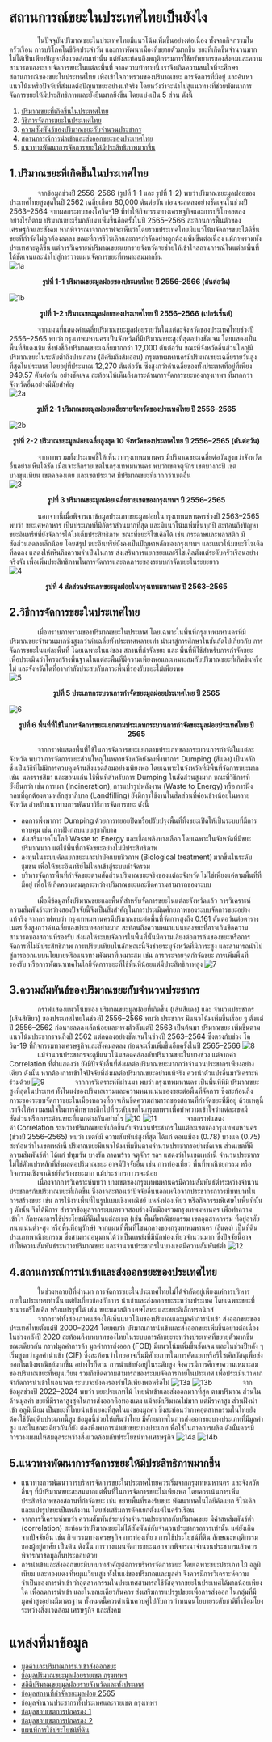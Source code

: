 # __สถานการณ์ขยะในประเทศไทยเป็นยังไง__
&emsp;&emsp;&emsp;&emsp;ในปัจจุบันปริมาณขยะในประเทศไทยมีแนวโน้มเพิ่มขึ้นอย่างต่อเนื่อง ทั้งจากกิจกรรมในครัวเรือน การบริโภคในชีวิตประจำวัน และการพัฒนาเมืองที่ขยายตัวมากขึ้น ขยะที่เกิดขึ้นจำนวนมากไม่ได้เป็นเพียงปัญหาสิ่งแวดล้อมเท่านั้น แต่ยังสะท้อนถึงพฤติกรรมการใช้ทรัพยากรของสังคมและความสามารถของระบบจัดการขยะในแต่ละพื้นที่ จากความท้าทายนี้ เราจึงเกิดความสนใจที่จะศึกษาสถานการณ์ของขยะในประเทศไทย เพื่อเข้าใจภาพรวมของปริมาณขยะ การจัดการที่มีอยู่ และค้นหาแนวโน้มหรือปัจจัยที่ส่งผลต่อปัญหาขยะอย่างแท้จริง โดยหวังว่าจะนำไปสู่แนวทางที่ช่วยพัฒนาการจัดการขยะให้มีประสิทธิภาพและยั่งยืนมากยิ่งขึ้น โดยแบ่งเป็น 5 ส่วน ดังนี้ <br>
1. [ปริมาณขยะที่เกิดขึ้นในประเทศไทย](#1ปริมาณขยะที่เกิดขึ้นในประเทศไทย)
2. [วิธีการจัดการขยะในประเทศไทย](#2วิธีการจัดการขยะในประเทศไทย)
3. [ความสัมพันธ์ของปริมาณขยะกับจำนวนประชากร](#3ความสัมพันธ์ของปริมาณขยะกับจำนวนประชากร)
4. [สถานการณ์การนำเข้าและส่งออกขยะของประเทศไทย](#4สถานการณ์การนำเข้าและส่งออกขยะของประเทศไทย)
5. [แนวทางพัฒนาการจัดการขยะให้มีประสิทธิภาพมากขึ้น](#5แนวทางพัฒนาการจัดการขยะให้มีประสิทธิภาพมากขึ้น)

## 1.ปริมาณขยะที่เกิดขึ้นในประเทศไทย
&emsp;&emsp;&emsp;&emsp;จากข้อมูลช่วงปี 2556–2566 (รูปที่ 1-1 และ รูปที่ 1-2) พบว่าปริมาณขยะมูลฝอยของประเทศไทยสูงสุดในปี 2562 เฉลี่ยเกือบ 80,000 ตันต่อวัน ก่อนจะลดลงอย่างชัดเจนในช่วงปี 2563–2564 จากผลกระทบของโควิด-19 ที่ทำให้กิจกรรมทางเศรษฐกิจและการบริโภคลดลง อย่างไรก็ตาม ปริมาณขยะเริ่มกลับมาเพิ่มขึ้นอีกครั้งในปี 2565–2566 สะท้อนการฟื้นตัวของเศรษฐกิจและสังคม หากพิจารณาจากกราฟจะเห็นว่าโดยรวมประเทศไทยมีแนวโน้มจัดการขยะได้ดีขึ้น ขยะที่กำจัดไม่ถูกต้องลดลง ขณะที่การรีไซเคิลและการกำจัดอย่างถูกต้องเพิ่มขึ้นต่อเนื่อง แม้ภาพรวมทั้งประเทศจะดูดีขึ้น แต่การวิเคราะห์ปริมาณขยะแยกรายจังหวัดจะช่วยให้เข้าใจสถานการณ์ในแต่ละพื้นที่ได้ชัดเจนและนำไปสู่การวางแผนจัดการขยะที่เหมาะสมมากขึ้น<br>
![1a](./data/fig/1a.png)
__<p align="center">รูปที่ 1-1 ปริมาณขยะมูลฝอยของประเทศไทย ปี 2556–2566 (ตันต่อวัน)</p>__
![1b](./data/fig/1b.png)
__<p align="center">รูปที่ 1-2 ปริมาณขยะมูลฝอยของประเทศไทย ปี 2556–2566 (เปอร์เซ็นต์)</p>__
&emsp;&emsp;&emsp;&emsp;จากแผนที่แสดงค่าเฉลี่ยปริมาณขยะมูลฝอยรายวันในแต่ละจังหวัดของประเทศไทยช่วงปี 2556–2565 พบว่า กรุงเทพมหานคร เป็นจังหวัดที่มีปริมาณขยะสูงที่สุดอย่างชัดเจน โดยแสดงเป็นพื้นที่สีแดงเข้ม ซึ่งบ่งชี้ถึงปริมาณขยะเฉลี่ยมากกว่า 12,000 ตันต่อวัน  ขณะที่จังหวัดอื่นส่วนใหญ่มีปริมาณขยะในระดับต่ำถึงปานกลาง (สีครีมถึงส้มอ่อน)  กรุงเทพมหานครมีปริมาณขยะเฉลี่ยรายวันสูงที่สุดในประเทศ โดยอยู่ที่ประมาณ 12,270 ตันต่อวัน ซึ่งสูงกว่าค่าเฉลี่ยของทั้งประเทศที่อยู่ที่เพียง 949.57 ตันต่อวัน อย่างชัดเจน สะท้อนให้เห็นถึงภาระด้านการจัดการขยะของกรุงเทพฯ ที่มากกว่าจังหวัดอื่นอย่างมีนัยสำคัญ<br>
![2a](./data/fig/2a.png)
__<p align="center">รูปที่ 2-1 ปริมาณขยะมูลฝอยเฉลี่ยรายจังหวัดของประเทศไทย ปี 2556–2565</p>__
![2b](./data/fig/2b.png)
__<p align="center">รูปที่ 2-2 ปริมาณขยะมูลฝอยเฉลี่ยสูงสุด 10 จังหวัดของประเทศไทย ปี 2556–2565 (ตันต่อวัน)</p>__
&emsp;&emsp;&emsp;&emsp;จากภาพรวมทั้งประเทศชี้ให้เห็นว่ากรุงเทพมหานคร มีปริมาณขยะเฉลี่ยต่อวันสูงกว่าจังหวัดอื่นอย่างเห็นได้ชัด เมื่อเจาะลึกรายเขตในกรุงเทพมหานคร พบว่าเขตจตุจักร เขตบางกะปิ เขตบางขุนเทียน  เขตคลองเตย และเขตประเวศ มีปริมาณขยะที่มากกว่าเขตอื่น<br>
![3](./data/fig/3.png)
__<p align="center">รูปที่ 3 ปริมาณขยะมูลฝอยเฉลี่ยรายเขตของกรุงเทพฯ ปี 2556–2565</p>__
&emsp;&emsp;&emsp;&emsp;นอกจากนี้เมื่อพิจารณาข้อมูลประเภทขยะมูลฝอยในกรุงเทพมหานครช่วงปี 2563–2565 พบว่า ขยะเศษอาหาร เป็นประเภทที่มีอัตราส่วนมากที่สุด และมีแนวโน้มเพิ่มขึ้นทุกปี สะท้อนถึงปัญหาขยะอินทรีย์ที่ยังจัดการได้ไม่เต็มประสิทธิภาพ ขณะที่ขยะรีไซเคิลได้ เช่น กระดาษและพลาสติก มีสัดส่วนลดลงเล็กน้อย โดยสรุป ขยะอินทรีย์ยังคงเป็นปัญหาหลักของกรุงเทพฯ และแนวโน้มขยะรีไซเคิลที่ลดลง แสดงให้เห็นถึงความจำเป็นในการ ส่งเสริมการแยกขยะและรีไซเคิลตั้งแต่ระดับครัวเรือนอย่างจริงจัง เพื่อเพิ่มประสิทธิภาพในการจัดการและลดภาระของระบบกำจัดขยะในระยะยาว<br>
![4](./data/fig/4.png)
__<p align="center">รูปที่ 4 สัดส่วนประเภทขยะมูลฝอยในกรุงเทพมหานคร ปี 2563–2565</p>__
## 2.วิธีการจัดการขยะในประเทศไทย
&emsp;&emsp;&emsp;&emsp;เมื่อทราบภาพรวมของปริมาณขยะในประเทศ โดยเฉพาะในพื้นที่กรุงเทพมหานครที่มีปริมาณขยะจำนวนมากซึ่งสูงกว่าค่าเฉลี่ยทั้งประเทศหลายเท่า นำมาสู่การศึกษาในขั้นถัดไปเกี่ยวกับ การจัดการขยะในแต่ละพื้นที่ โดยเฉพาะในแง่ของ สถานที่กำจัดขยะ และ พื้นที่ที่ใช้สำหรับการกำจัดขยะ เพื่อประเมินว่าโครงสร้างพื้นฐานในแต่ละพื้นที่มีความเพียงพอและเหมาะสมกับปริมาณขยะที่เกิดขึ้นหรือไม่ และจังหวัดใดที่อาจกำลังประสบกับภาวะพื้นที่รองรับขยะไม่เพียงพอ<br>
![5](./data/fig/5.png)
__<p align="center">รูปที่ 5 ประเภทกระบวนการกำจัดขยะมูลฝอยประเทศไทย ปี 2565</p>__
![6](./data/fig/6.png)
__<p align="center">รูปที่ 6 พื้นที่ที่ใช้ในการจัดการขยะแยกตามประเภทกระบวนการกำจัดขยะมูลฝอยประเทศไทย ปี 2565</p>__
&emsp;&emsp;&emsp;&emsp;จากกราฟแสดงพื้นที่ใช้ในการจัดการขยะแยกตามประเภทของกระบวนการกำจัดในแต่ละจังหวัด พบว่า การจัดการขยะส่วนใหญ่ในหลายจังหวัดยังคงพึ่งพาการ Dumping (สีแดง) เป็นหลัก ซึ่งเป็นวิธีที่ไม่มีการควบคุมด้านสิ่งแวดล้อมอย่างเพียงพอ โดยเฉพาะในจังหวัดที่มีพื้นที่จัดการขยะมาก เช่น  นครราชสีมา และขอนแก่น ใช้พื้นที่สำหรับการ Dumping ในสัดส่วนสูงมาก ขณะที่วิธีการที่ยั่งยืนกว่า เช่น การเผา (Incineration), การแปรรูปพลังงาน (Waste to Energy) หรือ การฝังกลบที่ถูกต้องตามหลักสุขาภิบาล (Landfilling) ยังมีการใช้งานในสัดส่วนที่ค่อนข้างน้อยในหลายจังหวัด สำหรับแนวทางการพัฒนาวิธีการจัดการขยะ ดังนี้<br>
* ลดการพึ่งพาการ Dumping ด้วยการทยอยปิดหรือปรับปรุงพื้นที่ทิ้งขยะเปิดให้เป็นระบบที่มีการควบคุม เช่น การฝังกลบแบบสุขาภิบาล
* ส่งเสริมเทคโนโลยี Waste to Energy และเชื้อเพลิงทางเลือก โดยเฉพาะในจังหวัดที่มีขยะปริมาณมาก แต่ใช้พื้นที่กำจัดขยะอย่างไม่มีประสิทธิภาพ
* ลงทุนในระบบคัดแยกขยะและบำบัดแบบชีวภาพ (Biological treatment) มากขึ้นในระดับชุมชน เพื่อให้ขยะอินทรีย์ไม่ไหลเข้าสู่ระบบกำจัดรวม
* บริหารจัดการพื้นที่กำจัดขยะตามสัดส่วนปริมาณขยะจริงของแต่ละจังหวัด ไม่ใช่เพียงแค่ตามพื้นที่ที่มีอยู่ เพื่อให้เกิดความสมดุลระหว่างปริมาณขยะและขีดความสามารถของระบบ<br>

&emsp;&emsp;&emsp;&emsp;เมื่อมีข้อมูลทั้งปริมาณขยะและพื้นที่สำหรับจัดการขยะในแต่ละจังหวัดแล้ว การวิเคราะห์ความสัมพันธ์ระหว่างสองปัจจัยนี้จึงเป็นสิ่งสำคัญในการประเมินศักยภาพของระบบจัดการขยะอย่างแท้จริง จากกราฟพบว่า กรุงเทพมหานครมีปริมาณขยะต่อพื้นที่จัดการสูงถึง 0.161 ตันต่อวันต่อตารางเมตร ซึ่งสูงกว่าค่าเฉลี่ยของประเทศอย่างมาก สะท้อนถึงความหนาแน่นของขยะที่อาจเกินขีดความสามารถของสถานที่รองรับ ส่งผลให้ระบบจัดการในพื้นที่นั้นมีความเสี่ยงต่อการล้นของขยะหรือการจัดการที่ไม่มีประสิทธิภาพ การเปรียบเทียบในลักษณะนี้จึงช่วยระบุจังหวัดที่มีภาระสูง และสามารถนำไปสู่การออกแบบนโยบายหรือแนวทางพัฒนาที่เหมาะสม เช่น การกระจายจุดกำจัดขยะ การเพิ่มพื้นที่รองรับ หรือการพัฒนาเทคโนโลยีจัดการขยะที่ใช้พื้นที่น้อยแต่มีประสิทธิภาพสูง
![7](./data/fig/7.png)

## 3.ความสัมพันธ์ของปริมาณขยะกับจำนวนประชากร
&emsp;&emsp;&emsp;&emsp;กราฟแสดงแนวโน้มของ ปริมาณขยะมูลฝอยที่เกิดขึ้น (เส้นสีแดง) และ จำนวนประชากร (เส้นสีเขียว) ของประเทศไทยในช่วงปี 2556–2566 พบว่า ประชากร มีแนวโน้มเพิ่มขึ้นเรื่อย ๆ ตั้งแต่ปี 2556–2562 ก่อนจะลดลงเล็กน้อยและทรงตัวตั้งแต่ปี 2563 เป็นต้นมา ปริมาณขยะ เพิ่มขึ้นตามแนวโน้มประชากรจนถึงปี 2562 แต่ลดลงอย่างชัดเจนในช่วงปี 2563–2564 ซึ่งตรงกับช่วง โควิด-19 ที่กิจกรรมทางเศรษฐกิจและสังคมลดลง ก่อนจะเริ่มเพิ่มขึ้นอีกครั้งในปี 2565–2566
![8](./data/fig/8.png)
&emsp;&emsp;&emsp;&emsp;แม้จำนวนประชากรจะดูมีแนวโน้มสอดคล้องกับปริมาณขยะในบางช่วง แต่จากค่า Correlation ที่ต่ำแสดงว่า ยังมีปัจจัยอื่นที่ส่งผลต่อปริมาณขยะมากกว่าจำนวนประชากรเพียงอย่างเดียว ดังนั้น หากต้องการเข้าใจปัจจัยที่ส่งผลต่อปริมาณขยะอย่างแท้จริง ควรนำตัวแปรอื่นมาวิเคราะห์ร่วมด้วย
![9](./data/fig/9.png)
&emsp;&emsp;&emsp;&emsp;จากการวิเคราะห์ที่ผ่านมา พบว่า กรุงเทพมหานคร เป็นพื้นที่ที่มี ปริมาณขยะสูงที่สุดในประเทศ ทั้งในแง่ของปริมาณรวมและความหนาแน่นของขยะต่อพื้นที่จัดการ ซึ่งสะท้อนถึงภาระของระบบจัดการขยะในเมืองหลวงที่อาจเกินขีดความสามารถของสถานที่กำจัดขยะที่มีอยู่ ด้วยเหตุนี้ เราจึงให้ความสนใจในการศึกษาลงลึกไปที่ ระดับเขตในกรุงเทพฯ เพื่อทำความเข้าใจว่าแต่ละเขตมีสัดส่วนหรือภาระด้านขยะที่แตกต่างกันอย่างไร
![10](./data/fig/10.png)
![11](./data/fig/11.png)
&emsp;&emsp;&emsp;&emsp;จากกราฟแสดงค่า Correlation ระหว่างปริมาณขยะที่เกิดขึ้นกับจำนวนประชากร ในแต่ละเขตของกรุงเทพมหานคร (ช่วงปี 2556–2565) พบว่า เขตที่มี ความสัมพันธ์สูงที่สุด ได้แก่ ดอนเมือง (0.78) บางแค (0.75) สะท้อนว่าในเขตเหล่านี้ ปริมาณขยะมีแนวโน้มเพิ่มขึ้นตามจำนวนประชากรอย่างชัดเจน ส่วนเขตที่มี ความสัมพันธ์ต่ำ ได้แก่ ปทุมวัน บางรัก ลาดพร้าว จตุจักร ฯลฯ แสดงว่าในเขตเหล่านี้ จำนวนประชากรไม่ใช่ตัวแปรหลักที่ส่งผลต่อปริมาณขยะ อาจมีปัจจัยอื่น เช่น การท่องเที่ยว พื้นที่พาณิชยกรรม หรือกิจกรรมเชิงพาณิชย์ที่สร้างขยะมาก แม้ประชากรถาวรจะน้อย<br>
&emsp;&emsp;&emsp;&emsp;เนื่องจากการวิเคราะห์พบว่า บางเขตของกรุงเทพมหานครมีความสัมพันธ์ต่ำระหว่างจำนวนประชากรกับปริมาณขยะที่เกิดขึ้น ซึ่งอาจสะท้อนว่าปัจจัยอื่นนอกเหนือจากประชากรถาวรมีบทบาทในการสร้างขยะ เช่น การใช้งานพื้นที่ในรูปแบบเชิงพาณิชย์ แหล่งท่องเที่ยว หรือกิจกรรมพิเศษในพื้นที่นั้น ๆ ดังนั้น จึงได้มีการ สำรวจข้อมูลจากระบบตรวจสอบร่างผังเมืองรวมกรุงเทพมหานคร เพื่อทำความเข้าใจ ลักษณะการใช้ประโยชน์ที่ดินในแต่ละเขต (เช่น พื้นที่พาณิชยกรรม เขตอุตสาหกรรม ที่อยู่อาศัยหนาแน่นต่ำ-สูง หรือพื้นที่อนุรักษ์) จากแผนที่พื้นที่โซนกลางของกรุงเทพมหานคร (สีแดง) เป็นที่ดินประเภทพาณิชยกรรม ซึ่งสามารถอนุมานได้ว่าเป็นแหล่งที่มีนักท่องเที่ยวจำนวนมาก ซึ่งปัจจัยนี้อาจทำให้ความสัมพันธ์ระหว่างปริมาณขยะ และจำนวนประชากรในบางเขตมีความสัมพันธ์ต่ำ
![12](./data/fig/12.png)
## 4.สถานการณ์การนำเข้าและส่งออกขยะของประเทศไทย
&emsp;&emsp;&emsp;&emsp;ในช่วงหลายปีที่ผ่านมา การจัดการขยะในประเทศไทยไม่ได้จำกัดอยู่เพียงแค่การบริหารภายในประเทศเท่านั้น แต่ยังเกี่ยวข้องกับการ นำเข้าและส่งออกขยะระหว่างประเทศ โดยเฉพาะขยะที่สามารถรีไซเคิล หรือแปรรูปได้ เช่น ขยะพลาสติก เศษโลหะ และขยะอิเล็กทรอนิกส์<br>
&emsp;&emsp;&emsp;&emsp;จากกราฟทั้งสองภาพแสดงให้เห็นแนวโน้มของปริมาณและมูลค่าการนำเข้า ส่งออกขยะของประเทศไทยตั้งแต่ปี 2000–2024 โดยพบว่า ปริมาณการนำเข้าและส่งออกขยะเพิ่มขึ้นอย่างต่อเนื่องในช่วงหลังปี 2020 สะท้อนถึงบทบาทของไทยในระบบการค้าขยะระหว่างประเทศที่ขยายตัวมากขึ้น ขณะเดียวกัน กราฟมูลค่าการค้า มูลค่าการส่งออก (FOB) มีแนวโน้มเพิ่มขึ้นชัดเจน และในช่วงปีหลัง ๆ เริ่มสูงกว่ามูลค่านำเข้า (CIF) ซึ่งสะท้อนว่าไทยอาจเริ่มมีศักยภาพในการคัดแยกหรือรีไซเคิลวัสดุเพื่อส่งออกในเชิงพาณิชย์มากขึ้น อย่างไรก็ตาม การนำเข้ายังอยู่ในระดับสูง จึงควรมีการศึกษาความเหมาะสมของปริมาณขยะที่หมุนเวียน รวมถึงขีดความสามารถของระบบจัดการภายในประเทศ เพื่อประเมินว่าหากจำกัดการนำเข้าในอนาคต ระบบจะยังคงรองรับได้เพียงพอหรือไม่
![13a](./data/fig/13a.png)
![13b](./data/fig/13b.png)
&emsp;&emsp;&emsp;&emsp;จากข้อมูลช่วงปี 2022–2024 พบว่า ขยะประเภทไม้ ไทยนำเข้าและส่งออกมากที่สุด ตามปริมาณ ส่วนในด้านมูลค่า ขยะที่มีราคาสูงสุดในการส่งออกคือทองแดง แม้จะมีปริมาณไม่มาก แต่มีราคาสูง ส่วนฝั่งนำเข้า อลูมิเนียม เป็นขยะที่ไทยนำเข้าเยอะที่สุดในแง่ของมูลค่า ซึ่งสะท้อนว่าภาคอุตสาหกรรมในไทยยังต้องใช้วัตถุดิบประเภทนี้สูง ข้อมูลนี้ช่วยให้เห็นว่าไทย มีศักยภาพในการส่งออกขยะบางประเภทที่มีมูลค่าสูง และในขณะเดียวกันก็ยัง ต้องพึ่งพาการนำเข้าขยะบางประเภทเพื่อใช้ในภาคการผลิต ดังนั้นควรมีการวางแผนให้สมดุลระหว่างสิ่งแวดล้อมกับประโยชน์ทางเศรษฐกิจ
![14a](./data/fig/14a.png)
![14b](./data/fig/14b.png)
## 5.แนวทางพัฒนาการจัดการขยะให้มีประสิทธิภาพมากขึ้น
* แนวทางการพัฒนาการบริหารจัดการขยะในประเทศไทยควรเริ่มจากกรุงเทพมหานคร และจังหวัดอื่นๆ ที่มีปริมาณขยะสะสมมากแต่พื้นที่ในการจัดการขยะไม่เพียงพอ โดยควรเน้นการเพิ่มประสิทธิภาพของสถานที่กำจัดขยะ เช่น ขยายพื้นที่รองรับขยะ พัฒนาเทคโนโลยีคัดแยก รีไซเคิล และแปรรูปขยะเป็นพลังงาน โดยส่งเสริมการคัดแยกตั้งแต่ในครัวเรือน 
* จากการวิเคราะห์พบว่า ความสัมพันธ์ระหว่างจำนวนประชากรกับปริมาณขยะ มีค่าสหสัมพันธ์ต่ำ (correlation) สะท้อนว่าปริมาณขยะไม่ได้สัมพันธ์กับจำนวนประชากรถาวรเท่านั้น แต่ยังเกิดจากปัจจัยอื่น เช่น กิจกรรมทางเศรษฐกิจ การท่องเที่ยว การใช้ประโยชน์ที่ดิน ลักษณะพฤติกรรมของผู้อยู่อาศัย เป็นต้น ดังนั้น การวางแผนจัดการขยะนอกจากพิจารณาจำนวนประชากรแล้วควรพิจารณาข้อมูลอื่นประกอบด้วย 
* การนำเข้าและส่งออกขยะมีบทบาทสำคัญต่อการบริหารจัดการขยะ โดยเฉพาะขยะประเภท ไม้ อลูมิเนียม และทองแดง ที่หมุนเวียนสูง ทั้งในแง่ของปริมาณและมูลค่า จึงควรมีการวิเคราะห์ความจำเป็นของการนำเข้า ว่าอุตสาหกรรมในประเทศสามารถใช้วัสดุจากขยะในประเทศได้มากน้อยเพียงใด เพื่อลดการนำเข้า และในขณะเดียวกันควร ส่งเสริมการแปรรูปขยะเพื่อการส่งออก ในกลุ่มที่มีมูลค่าสูงอย่างมีมาตรฐาน ทั้งหมดนี้ควรดำเนินควบคู่ไปกับการกำหนดนโยบายระดับชาติที่ เชื่อมโยงระหว่างสิ่งแวดล้อม เศรษฐกิจ และสังคม 
 
# __แหล่งที่มาข้อมูล__
- [มูลค่าและปริมาณการนำเข้าส่งออกขยะ](https://www.customs.go.th)
- [ข้อมูลปริมาณขยะมูลฝอยรายเขต กรุงเทพฯ](https://webportal.bangkok.go.th)
- [สถิติปริมาณขยะมูลฝอยรายจังหวัดและทั้งประเทศ](https://stathub.nso.go.th)
- [ข้อมูลสถานที่กำจัดขยะมูลฝอย 2565](https://pcd.gdcatalog.go.th)
- [ข้อมูลจำนวนประชากรทั้งประเทศและรายเขต กรุงเทพฯ](https://stat.bora.dopa.go.th)
- [ข้อมูลขอบเขตการปกครอง 1](https://data.humdata.org)
- [ข้อมูลขอบเขตการปกครอง 2](https://geojson-maps.kyd.au)
- [แผนที่การใช้ประโยชน์ที่ดิน](https://cpudgiportal.bangkok.go.th/portal/apps/webappviewer/index.html?id=3ce8216cd37140409bcc99385a02bd21)
